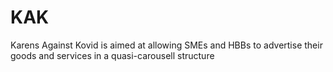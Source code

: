 # KAK
Karens Against Kovid is aimed at allowing SMEs and HBBs to advertise their goods and services in a quasi-carousell structure
